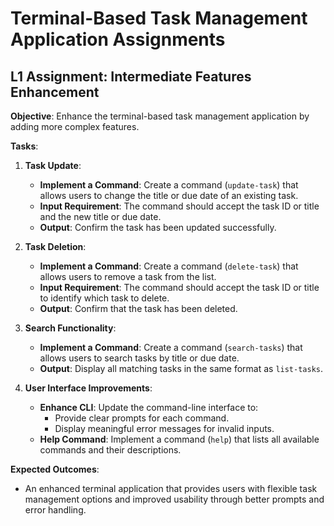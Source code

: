 # Terminal-Based Task Management Application Assignments

## **L1 Assignment: Intermediate Features Enhancement**

**Objective**: Enhance the terminal-based task management application by adding more complex features.

**Tasks**:

1. **Task Update**:
   - **Implement a Command**: Create a command (`update-task`) that allows users to change the title or due date of an existing task.
   - **Input Requirement**: The command should accept the task ID or title and the new title or due date.
   - **Output**: Confirm the task has been updated successfully.

2. **Task Deletion**:
   - **Implement a Command**: Create a command (`delete-task`) that allows users to remove a task from the list.
   - **Input Requirement**: The command should accept the task ID or title to identify which task to delete.
   - **Output**: Confirm that the task has been deleted.

3. **Search Functionality**:
   - **Implement a Command**: Create a command (`search-tasks`) that allows users to search tasks by title or due date.
   - **Output**: Display all matching tasks in the same format as `list-tasks`.

4. **User Interface Improvements**:
   - **Enhance CLI**: Update the command-line interface to:
     - Provide clear prompts for each command.
     - Display meaningful error messages for invalid inputs.
   - **Help Command**: Implement a command (`help`) that lists all available commands and their descriptions.

**Expected Outcomes**:

- An enhanced terminal application that provides users with flexible task management options and improved usability through better prompts and error handling.
